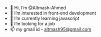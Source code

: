 - 👋 Hi, I’m @Altmash-Ahmed
- 👀 I’m interested in front-end development
- 🌱 I’m currently learning javascript
- 💞️ I’m looking for a job
- 📫 my gmail id - altmash95@gmail.com

<!---
Altmash-Ahmed/Altmash-Ahmed is a ✨ special ✨ repository because its `README.md` (this file) appears on your GitHub profile.
You can click the Preview link to take a look at your changes.
--->
